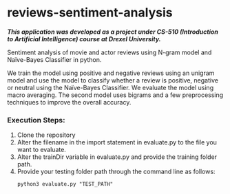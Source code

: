 # reviews-sentiment-analysis

***This application was developed as a project under CS-510 (Introduction to Artificial Intelligence) course at Drexel University.***

Sentiment analysis of movie and actor reviews using N-gram model and Naïve-Bayes Classifier in python.

We train the model using positive and negative reviews using an unigram model and use the model to classify whether a review is positive, negative or neutral using the Naïve-Bayes Classifier. We evaluate the model using macro averaging. The second model uses bigrams and a few preprocessing techniques to improve the overall accuracy.

### Execution Steps:

1. Clone the repository
2. Alter the filename in the import statement in evaluate.py to the file you want to evaluate.
3. Alter the trainDir variable in evaluate.py and provide the training folder path.
4. Provide your testing folder path through the command line as follows:
    ```
    python3 evaluate.py "TEST_PATH"
    ```
 
